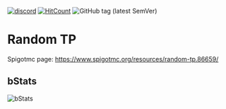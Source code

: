 [![discord](https://discord.com/api/guilds/793888620079480843/embed.png)](https://discord.gg/M83rMvrG6H) 
[![HitCount](http://hits.dwyl.com/Kubajsa/randomTp.svg)](http://hits.dwyl.com/Kubajsa/randomTp)
![GitHub tag (latest SemVer)](https://img.shields.io/github/v/tag/Kubajsa/randomTp)

# Random TP<br>
Spigotmc page: https://www.spigotmc.org/resources/random-tp.86659/

## bStats<br>
![bStats](https://bstats.org/signatures/bukkit/RandTp.svg)
